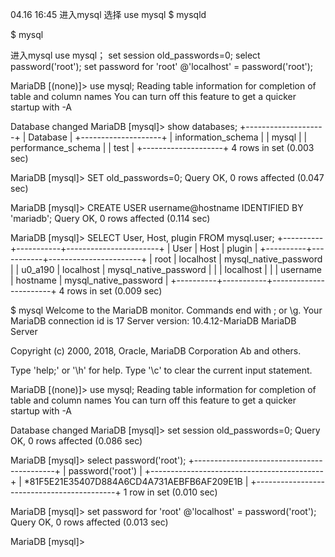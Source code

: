 04.16 16:45
进入mysql  选择 use mysql
$ mysqld

$ mysql

进入mysql
use mysql；
set session old_passwords=0;
select password('root');
set password for 'root' @'localhost' = password('root'); 


MariaDB [(none)]> use mysql;
Reading table information for completion of table and column names
You can turn off this feature to get a quicker startup with -A

Database changed
MariaDB [mysql]> show databases;
+--------------------+
| Database           |
+--------------------+
| information_schema |
| mysql              |
| performance_schema |
| test               |
+--------------------+
4 rows in set (0.003 sec)


MariaDB [mysql]> SET old_passwords=0;
Query OK, 0 rows affected (0.047 sec)

MariaDB [mysql]> CREATE USER username@hostname IDENTIFIED BY 'mariadb';
Query OK, 0 rows affected (0.114 sec)

MariaDB [mysql]> SELECT User, Host, plugin FROM mysql.user;
+----------+-----------+-----------------------+
| User     | Host      | plugin                |
+----------+-----------+-----------------------+
| root     | localhost | mysql_native_password |
| u0_a190  | localhost | mysql_native_password |
|          | localhost |                       |
| username | hostname  | mysql_native_password |
+----------+-----------+-----------------------+
4 rows in set (0.009 sec)



$ mysql
Welcome to the MariaDB monitor.  Commands end with ; or \g.
Your MariaDB connection id is 17
Server version: 10.4.12-MariaDB MariaDB Server

Copyright (c) 2000, 2018, Oracle, MariaDB Corporation Ab and others.

Type 'help;' or '\h' for help. Type '\c' to clear the current input statement.

MariaDB [(none)]> use mysql;
Reading table information for completion of table and column names
You can turn off this feature to get a quicker startup with -A

Database changed
MariaDB [mysql]> set session old_passwords=0;
Query OK, 0 rows affected (0.086 sec)

MariaDB [mysql]> select password('root');
+-------------------------------------------+
| password('root')                          |
+-------------------------------------------+
| *81F5E21E35407D884A6CD4A731AEBFB6AF209E1B |
+-------------------------------------------+
1 row in set (0.010 sec)

MariaDB [mysql]> set password for 'root' @'localhost' = password('root');
Query OK, 0 rows affected (0.013 sec)

MariaDB [mysql]>



